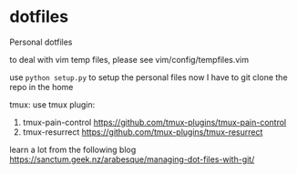 # dotfiles
Personal dotfiles

to deal with vim temp files, please see vim/config/tempfiles.vim

use `python setup.py` to setup the personal files
now I have to git clone the repo in the home

tmux: use tmux plugin:
1. tmux-pain-control https://github.com/tmux-plugins/tmux-pain-control
2. tmux-resurrect https://github.com/tmux-plugins/tmux-resurrect

learn a lot from the following blog
https://sanctum.geek.nz/arabesque/managing-dot-files-with-git/
